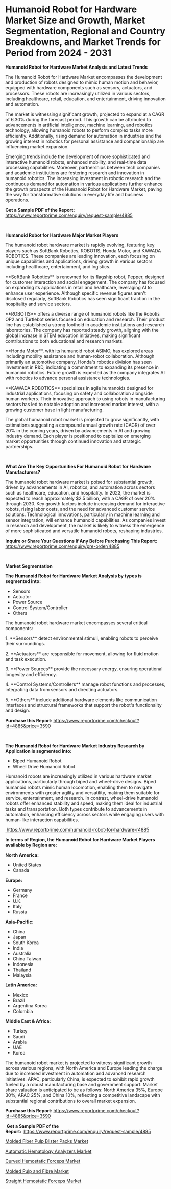 <p><h1>Humanoid Robot for Hardware Market Size and Growth, Market Segmentation, Regional and Country Breakdowns, and Market Trends for Period from 2024 -  2031</h1></p><p><strong>Humanoid Robot for Hardware Market Analysis and Latest Trends</strong></p>
<p><p>The Humanoid Robot for Hardware Market encompasses the development and production of robots designed to mimic human motion and behavior, equipped with hardware components such as sensors, actuators, and processors. These robots are increasingly utilized in various sectors, including healthcare, retail, education, and entertainment, driving innovation and automation.</p><p>The market is witnessing significant growth, projected to expand at a CAGR of 6.30% during the forecast period. This growth can be attributed to advancements in artificial intelligence, machine learning, and robotics technology, allowing humanoid robots to perform complex tasks more efficiently. Additionally, rising demand for automation in industries and the growing interest in robotics for personal assistance and companionship are influencing market expansion.</p><p>Emerging trends include the development of more sophisticated and interactive humanoid robots, enhanced mobility, and real-time data processing capabilities. Moreover, partnerships between tech companies and academic institutions are fostering research and innovation in humanoid robotics. The increasing investment in robotic research and the continuous demand for automation in various applications further enhance the growth prospects of the Humanoid Robot for Hardware Market, paving the way for transformative solutions in everyday life and business operations.</p></p>
<p><strong>Get a Sample PDF of the Report:&nbsp;</strong> <a href="https://www.reportprime.com/enquiry/request-sample/4885">https://www.reportprime.com/enquiry/request-sample/4885</a></p>
<p>&nbsp;</p>
<p><strong>Humanoid Robot for Hardware Major Market Players</strong></p>
<p><p>The humanoid robot hardware market is rapidly evolving, featuring key players such as SoftBank Robotics, ROBOTIS, Honda Motor, and KAWADA ROBOTICS. These companies are leading innovation, each focusing on unique capabilities and applications, driving growth in various sectors including healthcare, entertainment, and logistics.</p><p>**SoftBank Robotics** is renowned for its flagship robot, Pepper, designed for customer interaction and social engagement. The company has focused on expanding its applications in retail and healthcare, leveraging AI to enhance user experience. Although specific revenue figures aren't disclosed regularly, SoftBank Robotics has seen significant traction in the hospitality and service sectors.</p><p>**ROBOTIS** offers a diverse range of humanoid robots like the Robotis OP2 and Turtlebot series focused on education and research. Their product line has established a strong foothold in academic institutions and research laboratories. The company has reported steady growth, aligning with the global increase in STEM education initiatives, making significant contributions to both educational and research markets.</p><p>**Honda Motor**, with its humanoid robot ASIMO, has explored areas including mobility assistance and human-robot collaboration. Although primarily an automotive company, Honda's robotics division has seen investment in R&D, indicating a commitment to expanding its presence in humanoid robotics. Future growth is expected as the company integrates AI with robotics to advance personal assistance technologies.</p><p>**KAWADA ROBOTICS** specializes in agile humanoids designed for industrial applications, focusing on safety and collaboration alongside human workers. Their innovative approach to using robots in manufacturing sectors has led to notable adoption and increased market interest, with a growing customer base in light manufacturing.</p><p>The global humanoid robot market is projected to grow significantly, with estimations suggesting a compound annual growth rate (CAGR) of over 20% in the coming years, driven by advancements in AI and growing industry demand. Each player is positioned to capitalize on emerging market opportunities through continued innovation and strategic partnerships.</p></p>
<p>&nbsp;</p>
<p><strong>What Are The Key Opportunities For Humanoid Robot for Hardware Manufacturers?</strong></p>
<p><p>The humanoid robot hardware market is poised for substantial growth, driven by advancements in AI, robotics, and automation across sectors such as healthcare, education, and hospitality. In 2023, the market is expected to reach approximately $2.5 billion, with a CAGR of over 20% through 2030. Key growth factors include increasing demand for interactive robots, rising labor costs, and the need for advanced customer service solutions. Technological innovations, particularly in machine learning and sensor integration, will enhance humanoid capabilities. As companies invest in research and development, the market is likely to witness the emergence of more sophisticated and versatile humanoid robots, reshaping industries.</p></p>
<p><strong>Inquire or Share Your Questions If Any Before Purchasing This Report:</strong> <a href="https://www.reportprime.com/enquiry/pre-order/4885">https://www.reportprime.com/enquiry/pre-order/4885</a></p>
<p>&nbsp;</p>
<p><strong>Market Segmentation</strong></p>
<p><strong>The Humanoid Robot for Hardware Market Analysis by types is segmented into:</strong></p>
<p><ul><li>Sensors</li><li>Actuator</li><li>Power Source</li><li>Control System/Controller</li><li>Others</li></ul></p>
<p><p>The humanoid robot hardware market encompasses several critical components: </p><p>1. **Sensors** detect environmental stimuli, enabling robots to perceive their surroundings. </p><p>2. **Actuators** are responsible for movement, allowing for fluid motion and task execution. </p><p>3. **Power Sources** provide the necessary energy, ensuring operational longevity and efficiency. </p><p>4. **Control Systems/Controllers** manage robot functions and processes, integrating data from sensors and directing actuators. </p><p>5. **Others** include additional hardware elements like communication interfaces and structural frameworks that support the robot's functionality and design.</p></p>
<p><strong>Purchase this Report:&nbsp;</strong><a href="https://www.reportprime.com/checkout?id=4885&price=3590">https://www.reportprime.com/checkout?id=4885&price=3590</a></p>
<p>&nbsp;</p>
<p><strong>The Humanoid Robot for Hardware Market Industry Research by Application is segmented into:</strong></p>
<p><ul><li>Biped Humanoid Robot</li><li>Wheel Drive Humanoid Robot</li></ul></p>
<p><p>Humanoid robots are increasingly utilized in various hardware market applications, particularly through biped and wheel-drive designs. Biped humanoid robots mimic human locomotion, enabling them to navigate environments with greater agility and versatility, making them suitable for service, entertainment, and research. In contrast, wheel-drive humanoid robots offer enhanced stability and speed, making them ideal for industrial tasks and transportation. Both types contribute to advancements in automation, enhancing efficiency across sectors while engaging users with human-like interaction capabilities.</p></p>
<p><a href="https://www.reportprime.com/humanoid-robot-for-hardware-r4885">&nbsp;https://www.reportprime.com/humanoid-robot-for-hardware-r4885</a></p>
<p><strong>In terms of Region, the Humanoid Robot for Hardware Market Players available by Region are:</strong></p>
<p>
    <p> <strong> North America: </strong>
        <ul>
            <li>United States</li>
            <li>Canada</li>
        </ul>
        </p> 
    <p> <strong> Europe: </strong>
        <ul>
            <li>Germany</li>
            <li>France</li>
            <li>U.K.</li>
            <li>Italy</li>
            <li>Russia</li>
        </ul>
        </p> 
    <p> <strong> Asia-Pacific: </strong>
        <ul>
            <li>China</li>
            <li>Japan</li>
            <li>South Korea</li>
            <li>India</li>
            <li>Australia</li>
            <li>China Taiwan</li>
            <li>Indonesia</li>
            <li>Thailand</li>
            <li>Malaysia</li>
        </ul>
        </p> 
    <p> <strong> Latin America: </strong>
        <ul>
            <li>Mexico</li>
            <li>Brazil</li>
            <li>Argentina Korea</li>
            <li>Colombia</li>
        </ul>
        </p> 
    <p> <strong> Middle East & Africa: </strong>
        <ul>
            <li>Turkey</li>
            <li>Saudi</li>
            <li>Arabia</li>
            <li>UAE</li>
            <li>Korea</li>
        </ul>
    </p>
    </p>
<p><p>The humanoid robot market is projected to witness significant growth across various regions, with North America and Europe leading the charge due to increased investment in automation and advanced research initiatives. APAC, particularly China, is expected to exhibit rapid growth fueled by a robust manufacturing base and government support. Market share valuation is anticipated to be as follows: North America 35%, Europe 30%, APAC 25%, and China 10%, reflecting a competitive landscape with substantial regional contributions to overall market expansion.</p></p>
<p><strong>Purchase this Report: </strong><a href="https://www.reportprime.com/checkout?id=4885&price=3590">https://www.reportprime.com/checkout?id=4885&price=3590</a></p>
<p>&nbsp;<strong>Get a Sample PDF of the Report:&nbsp;&nbsp;</strong><a href="https://www.reportprime.com/enquiry/request-sample/4885">https://www.reportprime.com/enquiry/request-sample/4885</a></p>
<p><strong></strong></p>
<p><p><a href="https://issuu.com/reportprime-2/docs/molded-fiber-pulp-blister-packs-mar_529a6ae4de6cd0">Molded Fiber Pulp Blister Packs Market</a></p><p><a href="https://www.linkedin.com/pulse/automatic-hematology-analyzers-market-trends-analysis-opportunities-xx8ye?trackingId=AgX0JxWcRHSX2E9M9ZMJ7g%3D%3D">Automatic Hematology Analyzers Market</a></p><p><a href="https://www.linkedin.com/pulse/curved-hemostatic-forceps-market-research-report-forecast-1mqfe?trackingId=3Za7bLA2R%2B6pUjA7ZDdK2g%3D%3D">Curved Hemostatic Forceps Market</a></p><p><a href="https://issuu.com/reportprime-2/docs/molded-pulp-and-fibre-market-size-2_bd5b084da68201">Molded Pulp and Fibre Market</a></p><p><a href="https://www.linkedin.com/pulse/straight-hemostatic-forceps-market-global-insights-regional-vnzye?trackingId=WG47dFbzT7KecV0FuG3wyQ%3D%3D">Straight Hemostatic Forceps Market</a></p></p>